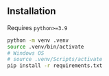 ## Installation

Requires `python>=3.9`

```bash
python -m venv .venv
source .venv/bin/activate
# Windows OS
# source .venv/Scripts/activate
pip install -r requirements.txt
```
